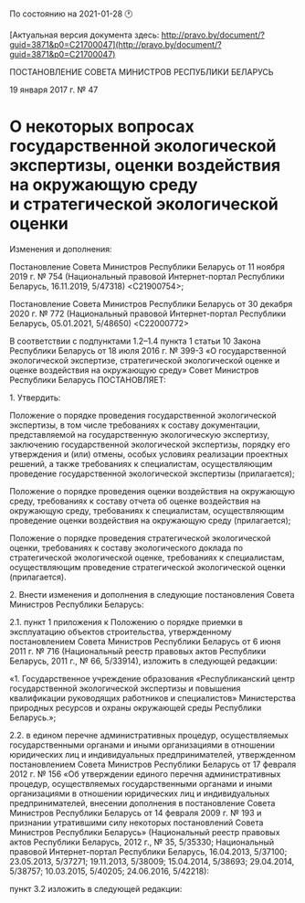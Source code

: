 По состоянию на 2021-01-28 &#x1F550;

[Актуальная версия документа здесь: http://pravo.by/document/?guid=3871&p0=C21700047](http://pravo.by/document/?guid=3871&p0=C21700047)

<p>ПОСТАНОВЛЕНИЕ СОВЕТА МИНИСТРОВ РЕСПУБЛИКИ БЕЛАРУСЬ</p>
<p>19 января 2017 г. № 47</p>
<h1>О некоторых вопросах государственной экологической экспертизы, оценки воздействия на окружающую среду и стратегической экологической оценки</h1>
<p>Изменения и дополнения:</p>
<p>Постановление Совета Министров Республики Беларусь от 11 ноября 2019 г. № 754 (Национальный правовой Интернет-портал Республики Беларусь, 16.11.2019, 5/47318) &lt;C21900754&gt;;</p>
<p>Постановление Совета Министров Республики Беларусь от 30 декабря 2020 г. № 772 (Национальный правовой Интернет-портал Республики Беларусь, 05.01.2021, 5/48650) &lt;C22000772&gt;</p>
<p></p>
<p>В соответствии с подпунктами 1.2–1.4 пункта 1 статьи 10 Закона Республики Беларусь от 18 июля 2016 г. № 399-З «О государственной экологической экспертизе, стратегической экологической оценке и оценке воздействия на окружающую среду» Совет Министров Республики Беларусь ПОСТАНОВЛЯЕТ:</p>
<p>1. Утвердить:</p>
<p>Положение о порядке проведения государственной экологической экспертизы, в том числе требованиях к составу документации, представляемой на государственную экологическую экспертизу, заключению государственной экологической экспертизы, порядку его утверждения и (или) отмены, особых условиях реализации проектных решений, а также требованиях к специалистам, осуществляющим проведение государственной экологической экспертизы (прилагается);</p>
<p>Положение о порядке проведения оценки воздействия на окружающую среду, требованиях к составу отчета об оценке воздействия на окружающую среду, требованиях к специалистам, осуществляющим проведение оценки воздействия на окружающую среду (прилагается);</p>
<p>Положение о порядке проведения стратегической экологической оценки, требованиях к составу экологического доклада по стратегической экологической оценке, требованиях к специалистам, осуществляющим проведение стратегической экологической оценки (прилагается).</p>
<p>2. Внести изменения и дополнения в следующие постановления Совета Министров Республики Беларусь:</p>
<p>2.1. пункт 1 приложения к Положению о порядке приемки в эксплуатацию объектов строительства, утвержденному постановлением Совета Министров Республики Беларусь от 6 июня 2011 г. № 716 (Национальный реестр правовых актов Республики Беларусь, 2011 г., № 66, 5/33914), изложить в следующей редакции:</p>
<p>«1. Государственное учреждение образования «Республиканский центр государственной экологической экспертизы и повышения квалификации руководящих работников и специалистов» Министерства природных ресурсов и охраны окружающей среды Республики Беларусь.»;</p>
<p>2.2. в едином перечне административных процедур, осуществляемых государственными органами и иными организациями в отношении юридических лиц и индивидуальных предпринимателей, утвержденном постановлением Совета Министров Республики Беларусь от 17 февраля 2012 г. № 156 «Об утверждении единого перечня административных процедур, осуществляемых государственными органами и иными организациями в отношении юридических лиц и индивидуальных предпринимателей, внесении дополнения в постановление Совета Министров Республики Беларусь от 14 февраля 2009 г. № 193 и признании утратившими силу некоторых постановлений Совета Министров Республики Беларусь» (Национальный реестр правовых актов Республики Беларусь, 2012 г., № 35, 5/35330; Национальный правовой Интернет-портал Республики Беларусь, 16.04.2013, 5/37100; 23.05.2013, 5/37271; 19.11.2013, 5/38009; 15.04.2014, 5/38693; 29.04.2014, 5/38757; 10.03.2015, 5/40205; 24.06.2016, 5/42218):</p>
<p>пункт 3.2 изложить в следующей редакции:</p>
<p></p>